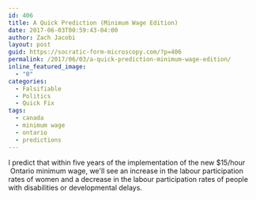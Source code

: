 ```yaml
---
id: 406
title: A Quick Prediction (Minimum Wage Edition)
date: 2017-06-03T00:59:43-04:00
author: Zach Jacobi
layout: post
guid: https://socratic-form-microscopy.com/?p=406
permalink: /2017/06/03/a-quick-prediction-minimum-wage-edition/
inline_featured_image:
  - "0"
categories:
  - Falsifiable
  - Politics
  - Quick Fix
tags:
  - canada
  - minimum wage
  - ontario
  - predictions
---
```


I predict that within five years of the implementation of the new $15/hour  Ontario minimum wage, we'll see an increase in the labour participation rates of women and a decrease in the labour participation rates of people with disabilities or developmental delays.
